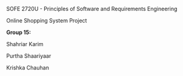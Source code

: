 SOFE 2720U - Principles of Software and Requirements Engineering 

Online Shopping System Project

<b> Group 15: </b>

Shahriar Karim

Purtha Shaariyaar

Krishka Chauhan
